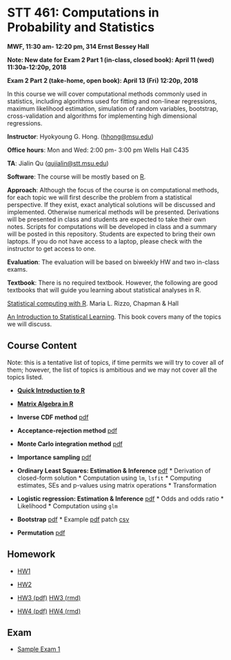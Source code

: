 
# STT 461: Computations in Probability and Statistics

**MWF, 11:30 am- 12:20 pm, 314 Ernst Bessey Hall**

**Note:  New date for Exam 2 Part 1 (in-class, closed book): April 11 (wed) 11:30a-12:20p, 2018**

**Exam 2 Part 2 (take-home, open book): April 13 (Fri) 12:20p, 2018**

In this course we will cover computational methods commonly used in statistics, including algorithms used for fitting and non-linear regressions, maximum likelihood estimation, simulation of random variables, bootstrap, cross-validation and algorithms for implementing high dimensional regressions.

**Instructor**: Hyokyoung G. Hong. (hhong@msu.edu)

**Office hours**: Mon and Wed: 2:00 pm- 3:00 pm Wells Hall C435

**TA**: Jialin Qu (qujialin@stt.msu.edu) 

**Software**: The course will be mostly based on [R](https://www.r-project.org/). 

**Approach**: Although the focus of the course is on computational methods, for each topic we will first describe the problem from a statistical perspective. If they exist, exact analytical solutions will be discussed and implemented. Otherwise numerical methods will be presented. Derivations will be presented in class and students are expected to take their own notes. Scripts for computations will be developed in class and a summary will be posted in this repository. Students are expected to bring their own laptops. If you do not have access to a laptop, please check with the instructor to get access to one.

**Evaluation**: The evaluation will be based on biweekly HW and two in-class exams.

**Textbook**:  There is no required textbook. However, the following are good textbooks that will guide
you learning about statistical analyses in R.

[Statistical computing with R](https://www.crcpress.com/Statistical-Computing-with-R/Rizzo/p/book/9781584885450). Maria L. Rizzo, Chapman & Hall

[An Introduction to Statistical Learning](http://www-bcf.usc.edu/~gareth/ISL/index.html). This book covers many of the topics we will discuss. 

<div id="Outline" />

## Course Content

Note: this is a tentative list of topics, if time permits we will try to cover all of them; however, the list of topics is ambitious and we may not cover all the topics listed.

  * **[Quick Introduction to R](https://github.com/younghhk/STT461/blob/master/RIntro.md)**
  * **[Matrix Algebra in R](https://github.com/younghhk/STT461/blob/master/matrixAlgebraR.md)**

  * **Inverse CDF method** [pdf](https://app.box.com/s/0zqvlwnz1i4kpx4j5wkpb9hjaiq0btn4)
  * **Acceptance-rejection method** [pdf](https://app.box.com/s/bx59lqxg11nztf274gr2my9xndgb3xu1)
  * **Monte Carlo integration method** [pdf](https://app.box.com/s/e0tcs2fk6qhror38n25s2d9432g4pgl3)
  * **Importance sampling** [pdf](https://app.box.com/s/bqg3i18mesvgudor2qwxhbye9pn7m4k5)
  
   * **Ordinary Least Squares: Estimation & Inference** [pdf](https://app.box.com/s/cdrefx3bafz5jxqtbh3chtv74uhg8cvx)
    * Derivation of closed-form solution
    * Computation using `lm`, `lsfit`
    * Computing estimates, SEs and p-values using matrix operations 
    * Transformation
   
   * **Logistic regression: Estimation & Inference** [pdf](https://app.box.com/s/2u4ali2xe8a1gyqampol7dqx31nq284w)
    * Odds and odds ratio
    * Likelihood
    * Computation using `glm` 
    
   * **Bootstrap** [pdf](https://app.box.com/s/npmmydwcmzzmzvtyy6x24t8r1igfc3ax)
    * Example  [pdf](https://app.box.com/s/myup7ehv1u3qy91lnew5tnn4058x12an) patch [csv](https://app.box.com/s/lexlhc4cqk8x9bi1i63pnxj693jbbc3d)

   * **Permutation** [pdf](https://app.box.com/s/63l0tvy8gawxozrb5ch2w9kf85eiel8p)
## Homework

  * [HW1](https://app.box.com/s/kjthu2xu06kn26cqo4ual4y9goqs3l58)
  
  * [HW2](https://app.box.com/s/i05bgl7zso4ljayzdliso04nh18yxpuh)
 
 *  [HW3 (pdf)](https://app.box.com/s/htydhezd9oo80xc1q2zd086ryiz8v3w7)  [HW3 (rmd)](https://app.box.com/s/l50vk3r3rk3ei4vdtdulduvkavzmbzt0)
 
 * [HW4 (pdf)](https://app.box.com/s/vzhv100opsw1nw63r68csd1u8mmni0fg)
 [HW4 (rmd)](https://app.box.com/s/a1uda3jglj9nez1m1vsoojbx9zzlft4f)
 
 ## Exam
 * [Sample Exam 1](https://app.box.com/s/49rbgqfikxw2fi597muf0vi6o8qlnvfo)
